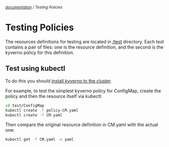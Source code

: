 <small>*[documentation](/README.md#documentation) / Testing Policies*</small>


# Testing Policies 

The resources definitions for testing are located in [/test](/test) directory. Each test contains a pair of files: one is the resource definition, and the second is the kyverno policy for this definition.

## Test using kubectl

To do this you should [install kyverno to the cluster](/documentation/installation.md).

For example, to test the simplest kyverno policy for ConfigMap, create the policy and then the resource itself via kubectl:

````bash
cd test/ConfigMap
kubectl create -f policy-CM.yaml
kubectl create -f CM.yaml
````
Then compare the original resource definition in CM.yaml with the actual one:

````bash
kubectl get -f CM.yaml -o yaml
````
